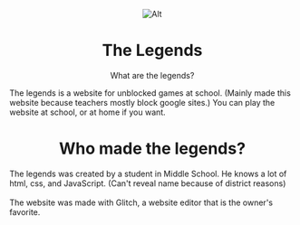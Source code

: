 <div align='center'>
  
![Alt](https://github.com/Cr3ativee/Thelegendsz.github.io/assets/103892133/3b1e689d-ff3e-4060-becf-cff4c84d5150)
# The Legends

What are the legends?
</div>

The legends is a website for unblocked games at school. (Mainly made this website because teachers mostly block google sites.) You can play the website at school, or at home if you want.

<div align="center">
  
  # Who made the legends?
</div>

The legends was created by a student in Middle School. He knows a lot of html, css, and JavaScript. (Can't reveal name because of district reasons)<br/><br/>
The website was made with Glitch, a website editor that is the owner's favorite.
